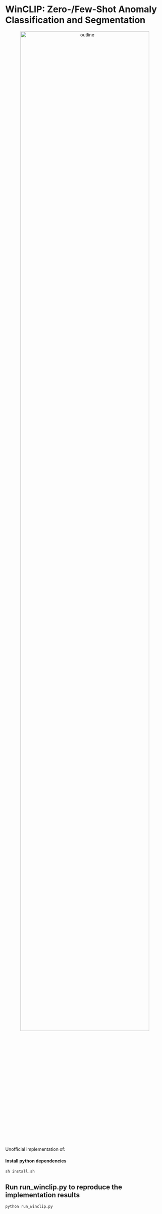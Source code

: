 # WinCLIP: Zero-/Few-Shot Anomaly Classification and Segmentation
<p align="center"><img src="[https://github.com/hosseinbahak/anomaly-detector/blob/main/result_winclip/mvtec-k-0/imgs/bottle-broken_large-009_WinClip.jpg]" alt="outline" width="90%"></p>
Unofficial implementation of:



#### Install python dependencies
```
sh install.sh
```


## Run run_winclip.py to reproduce the implementation results
```
python run_winclip.py
```
